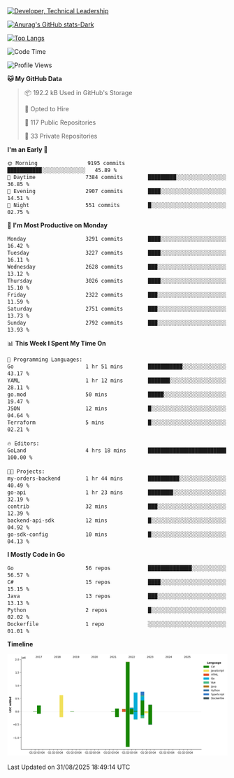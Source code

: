 <div>
  <a href="https://www.linkedin.com/in/arielpineiro/" target="_blank" rel="nofollow noopener noreferrer">
    <img src="https://img.shields.io/badge/-LinkedIn-%230077B5?style=for-the-badge&logo=linkedin&logoColor=white" alt="Developer, Technical Leadership" title="Ariel Piñeiro">
  </a>
</div>

[![Anurag's GitHub stats-Dark](https://github-readme-stats.vercel.app/api?username=arielsrv&show_icons=true&theme=dark#gh-dark-mode-only)](https://github.com/anuraghazra/github-readme-stats#gh-dark-mode-only)

[![Top Langs](https://github-readme-stats.vercel.app/api/top-langs/?username=arielsrv&layout=compact&langs_count=10&theme=dark#gh-dark-mode-only)](https://github.com/anuraghazra/github-readme-stats&theme=dark#gh-dark-mode-only)

<!--START_SECTION:waka-->
![Code Time](http://img.shields.io/badge/Code%20Time-1%2C383%20hrs%2043%20mins-blue)

![Profile Views](http://img.shields.io/badge/Profile%20Views-7-blue)

**🐱 My GitHub Data** 

> 📦 192.2 kB Used in GitHub's Storage 
 > 
> 💼 Opted to Hire
 > 
> 📜 117 Public Repositories 
 > 
> 🔑 33 Private Repositories 
 > 
**I'm an Early 🐤** 

```text
🌞 Morning                9195 commits        ███████████░░░░░░░░░░░░░░   45.89 % 
🌆 Daytime                7384 commits        █████████░░░░░░░░░░░░░░░░   36.85 % 
🌃 Evening                2907 commits        ████░░░░░░░░░░░░░░░░░░░░░   14.51 % 
🌙 Night                  551 commits         █░░░░░░░░░░░░░░░░░░░░░░░░   02.75 % 
```
📅 **I'm Most Productive on Monday** 

```text
Monday                   3291 commits        ████░░░░░░░░░░░░░░░░░░░░░   16.42 % 
Tuesday                  3227 commits        ████░░░░░░░░░░░░░░░░░░░░░   16.11 % 
Wednesday                2628 commits        ███░░░░░░░░░░░░░░░░░░░░░░   13.12 % 
Thursday                 3026 commits        ████░░░░░░░░░░░░░░░░░░░░░   15.10 % 
Friday                   2322 commits        ███░░░░░░░░░░░░░░░░░░░░░░   11.59 % 
Saturday                 2751 commits        ███░░░░░░░░░░░░░░░░░░░░░░   13.73 % 
Sunday                   2792 commits        ███░░░░░░░░░░░░░░░░░░░░░░   13.93 % 
```


📊 **This Week I Spent My Time On** 

```text
💬 Programming Languages: 
Go                       1 hr 51 mins        ███████████░░░░░░░░░░░░░░   43.17 % 
YAML                     1 hr 12 mins        ███████░░░░░░░░░░░░░░░░░░   28.11 % 
go.mod                   50 mins             █████░░░░░░░░░░░░░░░░░░░░   19.47 % 
JSON                     12 mins             █░░░░░░░░░░░░░░░░░░░░░░░░   04.64 % 
Terraform                5 mins              █░░░░░░░░░░░░░░░░░░░░░░░░   02.21 % 

🔥 Editors: 
GoLand                   4 hrs 18 mins       █████████████████████████   100.00 % 

🐱‍💻 Projects: 
my-orders-backend        1 hr 44 mins        ██████████░░░░░░░░░░░░░░░   40.49 % 
go-api                   1 hr 23 mins        ████████░░░░░░░░░░░░░░░░░   32.19 % 
contrib                  32 mins             ███░░░░░░░░░░░░░░░░░░░░░░   12.39 % 
backend-api-sdk          12 mins             █░░░░░░░░░░░░░░░░░░░░░░░░   04.92 % 
go-sdk-config            10 mins             █░░░░░░░░░░░░░░░░░░░░░░░░   04.13 % 
```

**I Mostly Code in Go** 

```text
Go                       56 repos            ██████████████░░░░░░░░░░░   56.57 % 
C#                       15 repos            ████░░░░░░░░░░░░░░░░░░░░░   15.15 % 
Java                     13 repos            ███░░░░░░░░░░░░░░░░░░░░░░   13.13 % 
Python                   2 repos             █░░░░░░░░░░░░░░░░░░░░░░░░   02.02 % 
Dockerfile               1 repo              ░░░░░░░░░░░░░░░░░░░░░░░░░   01.01 % 
```



**Timeline**

![Lines of Code chart](https://raw.githubusercontent.com/arielsrv/arielsrv/main/assets/bar_graph.png)


 Last Updated on 31/08/2025 18:49:14 UTC
<!--END_SECTION:waka-->
